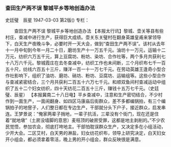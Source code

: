 ### 查田生产两不误  黎城平乡等地创造办法
史廷璧　辰星
1947-03-03
第2版()
专栏：

　　查田生产两不误
    黎城平乡等地创造办法
    【本报太行讯】黎城、壶关等县有些村庄，查减中进行生产，获得巨大成绩。壶关东关璧村在翻身英雄皇甫来掌领导下，白天生产夜晚斗争，必要时开一天大会，做到“查田生产两不误”。该村从去年十一月中旬到今年一月二十日，磨坊生产十一万五千元。油坊十一万元，运输十二万元，纺织六万五千元，算上豆腐坊、粉坊、染坊、合作社等，两个多月共获利七十八万六千元。黎城霞庄在去冬查减中，纺织工作也未间断，三个月织布七千一百五十尺，纺线六百五十三斤，赚洋一百一十一万七千元。在劳动英雄王逢奇小型合作社影响下，组织了油坊、磨坊、硝坊、粉坊、豆腐坊、运输组等。这些小型合作与查减紧密结合，三个月共获利二百五十六万七千元。和顺双鱼间村查减运动中组织了五十二个妇女纺织，四十天纺花二百五十三斤，赚钱十五万七千元。（史廷璧、辰星）
    【本报冀南二十八日电】平乡查减中，注意和生产密切结合，不少村作到一面生产，一面闹翻身、如四区马康庙后街群众，差不多都编锅拍，有三个编锅拍子的地窨子，人们整日都在专边生产，干部就分头下户子，接近群众，启发串连。王梦景说：“俺家两辈子捎地，一辈子抗活，三辈没有个街门，现在还是住着“就地墩”（土房没墙脚的意思）麦秸顶的破房受罪，这都是地主剥削的。”不少农民觉悟，参加农会，彻底打垮地主。干部怕耽误群众生产，又决定多在小组活动，少开大会。二区艾村，白天男的淋盐，妇女纺花织布，领导上研究决定，白天妇女开小组会，都必须拿着零活，晚上男的开小组会，群众反映很是满意。
